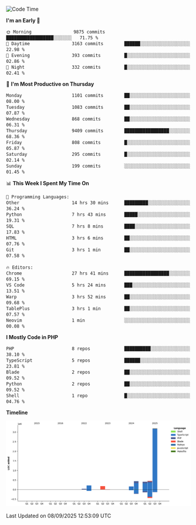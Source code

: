 <!--START_SECTION:waka-->
![Code Time](http://img.shields.io/badge/Code%20Time-4%2C133%20hrs%2028%20mins-blue)

**I'm an Early 🐤** 

```text
🌞 Morning                9875 commits        ██████████████████░░░░░░░   71.75 % 
🌆 Daytime                3163 commits        ██████░░░░░░░░░░░░░░░░░░░   22.98 % 
🌃 Evening                393 commits         █░░░░░░░░░░░░░░░░░░░░░░░░   02.86 % 
🌙 Night                  332 commits         █░░░░░░░░░░░░░░░░░░░░░░░░   02.41 % 
```
📅 **I'm Most Productive on Thursday** 

```text
Monday                   1101 commits        ██░░░░░░░░░░░░░░░░░░░░░░░   08.00 % 
Tuesday                  1083 commits        ██░░░░░░░░░░░░░░░░░░░░░░░   07.87 % 
Wednesday                868 commits         ██░░░░░░░░░░░░░░░░░░░░░░░   06.31 % 
Thursday                 9409 commits        █████████████████░░░░░░░░   68.36 % 
Friday                   808 commits         █░░░░░░░░░░░░░░░░░░░░░░░░   05.87 % 
Saturday                 295 commits         █░░░░░░░░░░░░░░░░░░░░░░░░   02.14 % 
Sunday                   199 commits         ░░░░░░░░░░░░░░░░░░░░░░░░░   01.45 % 
```


📊 **This Week I Spent My Time On** 

```text
💬 Programming Languages: 
Other                    14 hrs 30 mins      █████████░░░░░░░░░░░░░░░░   36.24 % 
Python                   7 hrs 43 mins       █████░░░░░░░░░░░░░░░░░░░░   19.31 % 
SQL                      7 hrs 8 mins        ████░░░░░░░░░░░░░░░░░░░░░   17.83 % 
HTML                     3 hrs 6 mins        ██░░░░░░░░░░░░░░░░░░░░░░░   07.76 % 
Git                      3 hrs 1 min         ██░░░░░░░░░░░░░░░░░░░░░░░   07.58 % 

🔥 Editors: 
Chrome                   27 hrs 41 mins      █████████████████░░░░░░░░   69.15 % 
VS Code                  5 hrs 24 mins       ███░░░░░░░░░░░░░░░░░░░░░░   13.51 % 
Warp                     3 hrs 52 mins       ██░░░░░░░░░░░░░░░░░░░░░░░   09.68 % 
TablePlus                3 hrs 1 min         ██░░░░░░░░░░░░░░░░░░░░░░░   07.57 % 
Neovim                   1 min               ░░░░░░░░░░░░░░░░░░░░░░░░░   00.08 % 
```

**I Mostly Code in PHP** 

```text
PHP                      8 repos             ██████████░░░░░░░░░░░░░░░   38.10 % 
TypeScript               5 repos             ██████░░░░░░░░░░░░░░░░░░░   23.81 % 
Blade                    2 repos             ██░░░░░░░░░░░░░░░░░░░░░░░   09.52 % 
Python                   2 repos             ██░░░░░░░░░░░░░░░░░░░░░░░   09.52 % 
Shell                    1 repo              █░░░░░░░░░░░░░░░░░░░░░░░░   04.76 % 
```



**Timeline**

![Lines of Code chart](https://raw.githubusercontent.com/abrahamgreyson/abrahamgreyson/main/assets/bar_graph.png)


 Last Updated on 08/09/2025 12:53:09 UTC
<!--END_SECTION:waka-->
